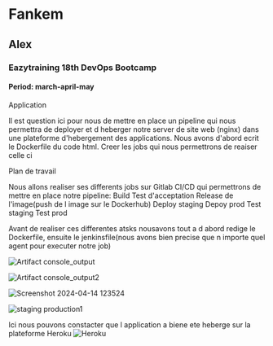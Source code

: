# Fankem

## Alex

### Eazytraining 18th DevOps Bootcamp

#### Period: march-april-may

Application

Il est question ici pour nous de mettre en place un pipeline qui nous permettra de deployer et d heberger notre server de site web (nginx) dans une plateforme d'hebergement des applications. Nous avons d'abord ecrit le Dockerfile du code html. Creer les jobs qui nous permettrons de reaiser celle ci

Plan de travail

Nous allons realiser ses differents jobs sur Gitlab CI/CD qui permettrons de mettre en place notre pipeline: 
Build
Test d'acceptation
Release de l'image(push de l image sur le Dockerhub)
Deploy staging
Depoy prod
Test staging
Test prod

Avant de realiser ces differentes atsks nousavons tout a d abord redige le Dockerfile, ensuite le jenkinsfile(nous avons bien precise que n importe quel agent pour executer notre job) 

![Artifact console_output](https://github.com/alexzaza17/Mini-projet-jenkins/assets/159175882/964bb3d8-4de9-4270-95e9-af8aaf036061)

![Artifact console_output2](https://github.com/alexzaza17/Mini-projet-jenkins/assets/159175882/291e3fdb-8fcc-4248-b6e4-9a8ece3515d3)

![Screenshot 2024-04-14 123524](https://github.com/alexzaza17/Mini-projet-jenkins/assets/159175882/a65a1700-51c1-4a7b-912a-0629b9ad1101)

![staging production1](https://github.com/alexzaza17/Mini-projet-jenkins/assets/159175882/317c07e1-d9f4-4e38-80c8-03b9434fa57c)

Ici nous pouvons constacter que l application a biene ete heberge sur la plateforme Heroku
![Heroku](https://github.com/alexzaza17/Mini-projet-jenkins/assets/159175882/db981a70-af7d-4267-8d7a-e4cb688d34b5)

